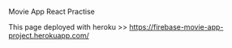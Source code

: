 Movie App React Practise

This page deployed with heroku >> https://firebase-movie-app-project.herokuapp.com/
